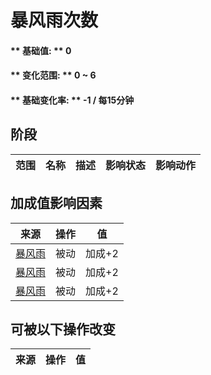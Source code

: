 # 暴风雨次数  
#### ** 基础值: ** 0   
#### ** 变化范围: ** 0 ~ 6  
#### ** 基础变化率: ** -1 / 每15分钟  
## 阶段  
范围  |  名称  |  描述  |  影响状态  |  影响动作  
----  |  ----  |  ----  |  ----  |  ----  
## 加成值影响因素  
来源  |  操作  |  值  
----  |  ----  |  ----  
[暴风雨](TropicalIsland_Storm.md)  |  被动  |  加成+2  
[暴风雨](TropicalIsland_StormInfinite.md)  |  被动  |  加成+2  
[暴风雨](TropicalIsland_StormStart.md)  |  被动  |  加成+2  
## 可被以下操作改变  
来源  |  操作  |  值  
----  |  ----  |  ----  
